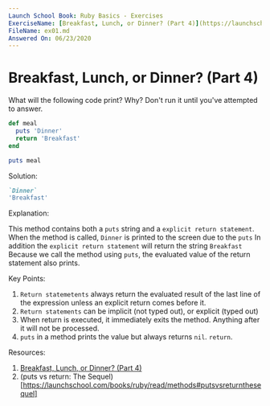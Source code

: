 ```yaml
---
Launch School Book: Ruby Basics - Exercises
ExerciseName: [Breakfast, Lunch, or Dinner? (Part 4)](https://launchschool.com/exercises/e22bc76e)
FileName: ex01.md
Answered On: 06/23/2020
---
```


# Breakfast, Lunch, or Dinner? (Part 4)

What will the following code print? Why? Don't run it until you've attempted 
to answer.

```ruby
def meal
  puts 'Dinner'
  return 'Breakfast'
end

puts meal
```


Solution:
```ruby
`Dinner`
'Breakfast'
```

Explanation: 

This method contains both a `puts` string and a `explicit return statement`.
When the method is called, `Dinner` is printed to the screen due to the `puts`
In addition the `explicit return statement` will return the string `Breakfast`
Because we call the method using `puts`, the evaluated value of the return
statement also prints.

Key Points:
1. `Return statemetents` always return the evaluated result of the last line of 
the expression unless an explicit return comes before it.
2. `Return statements` can be implicit (not typed out), or explicit (typed out)
3. When return is executed, it immediately exits the method.  Anything after it 
will not be processed.
4. `puts` in a method prints the value but always returns `nil`. `return`.

Resources:

1. [Breakfast, Lunch, or Dinner? (Part 4)](https://launchschool.com/exercises/e22bc76e)
2. (puts vs return: The Sequel)[https://launchschool.com/books/ruby/read/methods#putsvsreturnthesequel]